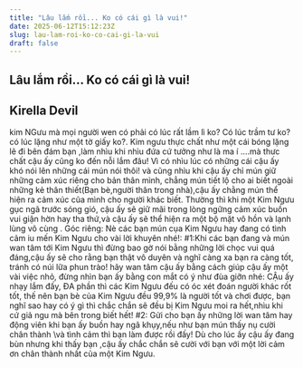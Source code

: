 ```yaml
---
title: "Lâu lắm rồi... Ko có cái gì là vui!"
date: 2025-06-12T15:12:23Z
slug: lau-lam-roi-ko-co-cai-gi-la-vui
draft: false
---
```


## Lâu lắm rồi... Ko có cái gì là vui!

## Kirella Devil

kim NGưu mà mọi người wen có phải có lúc rất lầm lì ko? Có lúc trầm tư ko? có lúc lặng như một tờ giấy ko?. Kim ngưu thực chất như một cái bóng lặng lẽ đi bên đám bạn ,làm nhìu khi nhìu đứa cứ tưởng như là ma í ....mà thưc chất cậu ấy cũng ko đến nỗi lắm đâu! Vì có nhìu lúc có những cái cậu ấy khó nói lên những cái mún nói thôi! và cũng nhìu khi cậu ấy chỉ mún giữ những cảm xúc riêng cho bản thân mình, chẳng mún tiết lộ cho ai biết ngoài những kẻ thân thiết(Bạn bè,người thân trong nhà),cậu ấy chằng mún thể hiện ra cảm xúc cũa mình cho người khác biết. Thường thì khi một Kim Ngưu gục ngã trước sóng gió, cậu ấy sẽ giữ mãi trong lòng ngững cảm xúc buồn vui giận hờn hay tha thứ,và cậu ấy sẽ thể hiện ra một bộ mặt vô hồn và lạnh lùng vô cùng .
               Góc riêng: Nè các bạn mún cụa Kim Ngưu hay đang có tình cảm iu mến Kim Ngưu cho vài lời khuyên nhé!:
        #1:Khi các bạn đang và mún wan tâm tới Kim Ngưu thì đừng bao gờ nói bằng những lời chọc vui quá đáng,cậu ấy sẽ cho rằng bạn thật vô duyên và nghĩ càng xa bạn ra càng tốt, tránh có núi lữa phun trào! hãy wan tâm cậu ấy bằng cách giúp cậu ấy một vài việc nhỏ, đừng nhìn bạn ấy bằng con mắt có ý như đùa giỡn nhé: CẬu ấy nhạy lắm đấy, ĐA phần thì các Kim Ngưu đếu có óc xét đoán người khác rốt tốt, thế nên bạn bè của Kim Ngưu đều 99,9% là người tốt và chơi được, bạn nghĩ sao hay có ý gì thì chắc chắn sẽ đều bị Kim Ngưu moi ra hết,nhìu khi cứ giả ngu mà bên trong biết hết!
     #2: Gửi cho bạn ấy những lời wan tâm hay động viên khi bạn ấy buồn hay ngã khụy,nếu như bạn mún thấy nụ cười chân thành \và tình cảm thì bạn làm được rồi đấy! Dù cho lúc ấy cậu ấy đang bùn nhưng khi thấy bạn ,cậu ấy chắc chắn sẽ cười với bạn với một lời cảm ơn chân thành nhất của một Kim Ngưu.
